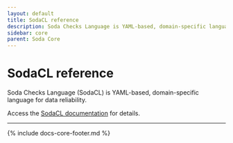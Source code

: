 ```yaml
---
layout: default
title: SodaCL reference
description: Soda Checks Language is YAML-based, domain-specific language for data reliability. Access SodaCL documentation for details.
sidebar: core
parent: Soda Core 
---
```


# SodaCL reference 

Soda Checks Language (SodaCL) is YAML-based, domain-specific language for data reliability.

Access the <a href="/soda-cl/soda-cl-overview.html" target="_blank">SodaCL documentation</a> for details.




---
{% include docs-core-footer.md %}